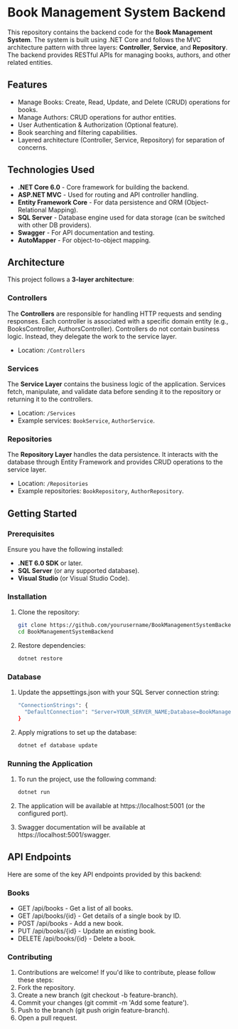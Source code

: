 # Book Management System Backend

This repository contains the backend code for the **Book Management System**. The system is built using .NET Core and follows the MVC architecture pattern with three layers: **Controller**, **Service**, and **Repository**. The backend provides RESTful APIs for managing books, authors, and other related entities.

## Features

- Manage Books: Create, Read, Update, and Delete (CRUD) operations for books.
- Manage Authors: CRUD operations for author entities.
- User Authentication & Authorization (Optional feature).
- Book searching and filtering capabilities.
- Layered architecture (Controller, Service, Repository) for separation of concerns.

## Technologies Used

- **.NET Core 6.0** - Core framework for building the backend.
- **ASP.NET MVC** - Used for routing and API controller handling.
- **Entity Framework Core** - For data persistence and ORM (Object-Relational Mapping).
- **SQL Server** - Database engine used for data storage (can be switched with other DB providers).
- **Swagger** - For API documentation and testing.
- **AutoMapper** - For object-to-object mapping.

## Architecture

This project follows a **3-layer architecture**:

### Controllers

The **Controllers** are responsible for handling HTTP requests and sending responses. Each controller is associated with a specific domain entity (e.g., BooksController, AuthorsController). Controllers do not contain business logic. Instead, they delegate the work to the service layer.

- Location: `/Controllers`

### Services

The **Service Layer** contains the business logic of the application. Services fetch, manipulate, and validate data before sending it to the repository or returning it to the controllers.

- Location: `/Services`
- Example services: `BookService`, `AuthorService`.

### Repositories

The **Repository Layer** handles the data persistence. It interacts with the database through Entity Framework and provides CRUD operations to the service layer.

- Location: `/Repositories`
- Example repositories: `BookRepository`, `AuthorRepository`.

## Getting Started

### Prerequisites

Ensure you have the following installed:

- **.NET 6.0 SDK** or later.
- **SQL Server** (or any supported database).
- **Visual Studio** (or Visual Studio Code).

### Installation

1. Clone the repository:

   ```bash
   git clone https://github.com/yourusername/BookManagementSystemBackend.git
   cd BookManagementSystemBackend
   ```
2. Restore dependencies:
    ```bash
   dotnet restore
   ```
### Database
1. Update the appsettings.json with your SQL Server connection string:
    ```bash
    "ConnectionStrings": {
      "DefaultConnection": "Server=YOUR_SERVER_NAME;Database=BookManagementDb;User Id=YOUR_USER;Password=YOUR_PASSWORD;"
    }
    ```
2. Apply migrations to set up the database:
   ```bash
   dotnet ef database update
   ```
 ### Running the Application
 1. To run the project, use the following command:
    ```bash
    dotnet run
    ```
2. The application will be available at https://localhost:5001 (or the configured port).

3. Swagger documentation will be available at https://localhost:5001/swagger.
## API Endpoints
Here are some of the key API endpoints provided by this backend:
### Books

- GET /api/books - Get a list of all books.
- GET /api/books/{id} - Get details of a single book by ID.
- POST /api/books - Add a new book.
- PUT /api/books/{id} - Update an existing book.
- DELETE /api/books/{id} - Delete a book.
### Contributing
1. Contributions are welcome! If you'd like to contribute, please follow these steps:
2. Fork the repository.
3. Create a new branch (git checkout -b feature-branch).
4. Commit your changes (git commit -m 'Add some feature').
5. Push to the branch (git push origin feature-branch).
6. Open a pull request.

   
   
   
